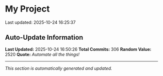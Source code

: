 # My Project


Last updated: 2025-10-24 16:25:37

























































































































































































































































































































































































































































































































































































































































































































## Auto-Update Information

**Last Updated:** 2025-10-24 16:50:26
**Total Commits:** 306
**Random Value:** 2520
**Quote:** _Automate all the things!_

---
_This section is automatically generated and updated._